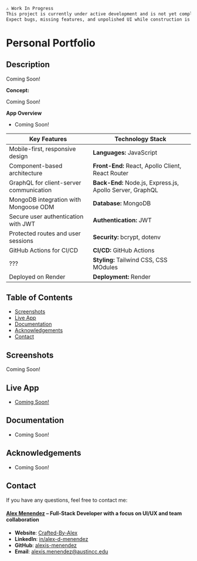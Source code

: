 ```md
⚠️ Work In Progress
This project is currently under active development and is not yet complete.
Expect bugs, missing features, and unpolished UI while construction is underway.
```

# Personal Portfolio

## **Description**

Coming Soon!

**Concept:** 

Coming Soon!

**App Overview**

* Coming Soon!
  
  
| **Key Features**                                  | **Technology Stack**                                                  |
| ------------------------------------------------- | --------------------------------------------------------------------- |
| Mobile-first, responsive design                   | **Languages:** JavaScript                                             |
| Component-based architecture                      | **Front-End:** React, Apollo Client, React Router                     |
| GraphQL for client-server communication           | **Back-End:** Node.js, Express.js, Apollo Server, GraphQL             |
| MongoDB integration with Mongoose ODM             | **Database:** MongoDB                                                 |
| Secure user authentication with JWT               | **Authentication:** JWT                                               |
| Protected routes and user sessions                | **Security:** bcrypt, dotenv                                          |
| GitHub Actions for CI/CD                          | **CI/CD:** GitHub Actions                                             |
| ???                                               | **Styling:** Tailwind CSS, CSS MOdules                                |
| Deployed on Render                                | **Deployment:** Render                                                |


## Table of Contents 

- [Screenshots](#screenshots)
- [Live App](#live-app)
- [Documentation](#documentation)
- [Acknowledgements](#acknowledgements)
- [Contact](#contact)

## Screenshots

Coming Soon!


## Live App

- [Coming Soon!](https://your-app.onrender.com/) 

## Documentation

- Coming Soon!

## Acknowledgements

- Coming Soon!

## Contact

If you have any questions, feel free to contact me:

#### [**Alex Menendez**](https://alex-menendez.onrender.com/) – Full-Stack Developer with a focus on UI/UX and team collaboration

- **Website**: [Crafted-By-Alex](https://alex-menendez.onrender.com/)
- **LinkedIn**: [in/alex-d-menendez](https://www.linkedin.com/in/alex-d-menendez/)
- **GitHub**: [alexis-menendez](https://github.com/alexis-menendez)
- **Email**: [alexis.menendez@austincc.edu](https://alex-menendez.onrender.com/contact)